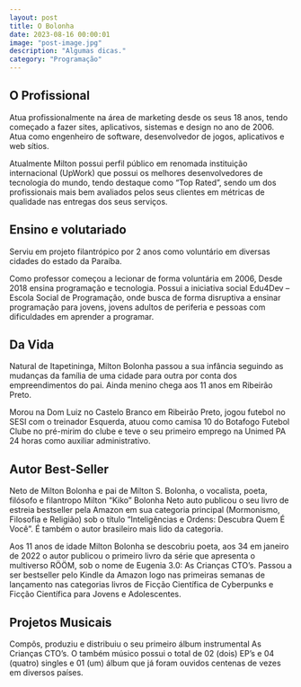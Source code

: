```yaml
---
layout: post
title: O Bolonha
date: 2023-08-16 00:00:01
image: "post-image.jpg"
description: "Algumas dicas."
category: "Programação"
---
```


## O Profissional

Atua profissionalmente na área de marketing desde os seus 18 anos, tendo começado a fazer sites, aplicativos, sistemas e design no ano de 2006. Atua como engenheiro de software, desenvolvedor de jogos, aplicativos e web sítios.

Atualmente Milton possui perfil público em renomada instituição internacional (UpWork) que possui os melhores desenvolvedores de tecnologia do mundo, tendo destaque como “Top Rated”, sendo um dos profissionais mais bem avaliados pelos seus clientes em métricas de qualidade nas entregas dos seus serviços.

## Ensino e volutariado

Serviu em projeto filantrópico por 2 anos como voluntário em diversas cidades do estado da Paraíba.

Como professor começou a lecionar de forma voluntária em 2006, Desde 2018 ensina programação e tecnologia. Possui a iniciativa social Edu4Dev – Escola Social de Programação, onde busca de forma disruptiva a ensinar programação para jovens, jovens adultos de periferia e pessoas com dificuldades em aprender a programar.

## Da Vida

Natural de Itapetininga, Milton Bolonha passou a sua infância seguindo as mudanças da família de uma cidade para outra por conta dos empreendimentos do pai. Ainda menino chega aos 11 anos em Ribeirão Preto.

Morou na Dom Luiz no Castelo Branco em Ribeirão Preto, jogou futebol no SESI com o treinador Esquerda, atuou como camisa 10 do Botafogo Futebol Clube no pré-mirim do clube e teve o seu primeiro emprego na Unimed PA 24 horas como auxiliar administrativo.

## Autor Best-Seller

Neto de Milton Bolonha e pai de Milton S. Bolonha, o vocalista, poeta, filósofo e filantropo Milton “Kiko” Bolonha Neto auto publicou o seu livro de estreia bestseller pela Amazon em sua categoria principal (Mormonismo, Filosofia e Religião) sob o título “Inteligências e Ordens: Descubra Quem É Você”. É também o autor brasileiro mais lido da categoria.

Aos 11 anos de idade Milton Bolonha se descobriu poeta, aos 34 em janeiro de 2022 o autor publicou o primeiro livro da série que apresenta o multiverso RÖÖM, sob o nome de Eugenia 3.0: As Crianças CTO’s. Passou a ser bestseller pelo Kindle da Amazon logo nas primeiras semanas de lançamento nas categorias livros de Ficção Científica de Cyberpunks e Ficção Científica para Jovens e Adolescentes.

## Projetos Musicais

Compôs, produziu e distribuiu o seu primeiro álbum instrumental As Crianças CTO’s. O também músico possui o total de 02 (dois) EP’s e 04 (quatro) singles e 01 (um) álbum que já foram ouvidos centenas de vezes em diversos países.
